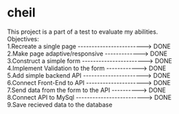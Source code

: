 # cheil

This project is a part of a test to evaluate my abilities.<br />
Objectives:<br />
  1.Recreate a single page ------------------------> DONE<br />
  2.Make page adaptive/responsive -------------> DONE<br />
  3.Construct a simple form -----------------------> DONE<br />
  4.Implement Validation to the form ------------> DONE<br />
  5.Add simple backend API ----------------------> DONE<br />
  6.Connect Front-End to API ---------------------> DONE<br />
  7.Send data from the form to the API ----------> DONE <br />
  8.Connect API to MySql -------------------------> DONE <br />
  9.Save recieved data to the database          <br />
